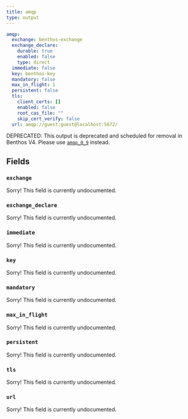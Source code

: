 ```yaml
---
title: amqp
type: output
---
```


```yaml
amqp:
  exchange: benthos-exchange
  exchange_declare:
    durable: true
    enabled: false
    type: direct
  immediate: false
  key: benthos-key
  mandatory: false
  max_in_flight: 1
  persistent: false
  tls:
    client_certs: []
    enabled: false
    root_cas_file: ""
    skip_cert_verify: false
  url: amqp://guest:guest@localhost:5672/
```

DEPRECATED: This output is deprecated and scheduled for removal in Benthos V4.
Please use [`amqp_0_9`](#amqp_0_9) instead.

## Fields

### `exchange`

Sorry! This field is currently undocumented.

### `exchange_declare`

Sorry! This field is currently undocumented.

### `immediate`

Sorry! This field is currently undocumented.

### `key`

Sorry! This field is currently undocumented.

### `mandatory`

Sorry! This field is currently undocumented.

### `max_in_flight`

Sorry! This field is currently undocumented.

### `persistent`

Sorry! This field is currently undocumented.

### `tls`

Sorry! This field is currently undocumented.

### `url`

Sorry! This field is currently undocumented.


